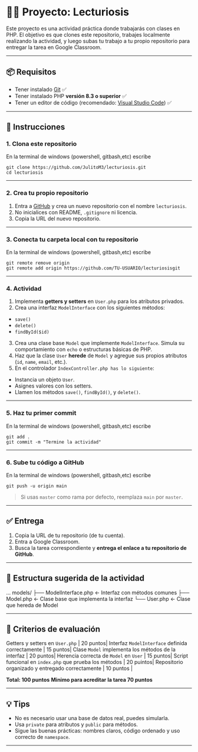 # 🧑‍💻 Proyecto: Lecturiosis

Este proyecto es una actividad práctica donde trabajarás con clases en PHP. El objetivo es que clones este repositorio, trabajes localmente realizando la actividad, y luego subas tu trabajo a tu propio repositorio para entregar la tarea en Google Classroom.

---

## 📦 Requisitos

- Tener instalado [Git](https://git-scm.com) ✅
- Tener instalado PHP **versión 8.3 o superior** ✅
- Tener un editor de código (recomendado: [Visual Studio Code](https://code.visualstudio.com)) ✅

---

## 🚀 Instrucciones

### 1. Clona este repositorio

En la terminal de windows (powershell, gitbash,etc) escribe

```
git clone https://github.com/JulitoM3/lecturiosis.git
cd lecturiosis

```

---

### 2. Crea tu propio repositorio

1. Entra a [GitHub](https://github.com) y crea un nuevo repositorio con el nombre `lecturiosis`.
2. No inicialices con README, `.gitignore` ni licencia.
3. Copia la URL del nuevo repositorio.

---

### 3. Conecta tu carpeta local con tu repositorio

En la terminal de windows (powershell, gitbash,etc) escribe

```
git remote remove origin
git remote add origin https://github.com/TU-USUARIO/lecturiosisgit
```

---

### 4. Actividad

1. Implementa **getters y setters** en `User.php` para los atributos privados.
2. Crea una interfaz `ModelInterface` con los siguientes métodos:

- `save()`
- `delete()`
- `findById($id)`

3. Crea una clase base `Model` que implemente `ModelInterface`. Simula su comportamiento con `echo` o estructuras básicas de PHP.
4. Haz que la clase `User` **herede** de `Model` y agregue sus propios atributos (`id`, `name`, `email`, etc.).
5. En el controlador `IndexController.php has lo siguiente`:

- Instancia un objeto `User`.
- Asignes valores con los setters.
- Llamen los métodos `save()`, `findById()`, y `delete()`.

---

### 5. Haz tu primer commit

En la terminal de windows (powershell, gitbash,etc) escribe

```
git add .
git commit -m "Termine la actividad"

```

---

### 6. Sube tu código a GitHub

En la terminal de windows (powershell, gitbash,etc) escribe

```
git push -u origin main
```

> Si usas `master` como rama por defecto, reemplaza `main` por `master`.

---

## ✅ Entrega

1. Copia la URL de tu repositorio (de tu cuenta).
2. Entra a Google Classroom.
3. Busca la tarea correspondiente y **entrega el enlace a tu repositorio de GitHub**.

---

## 📂 Estructura sugerida de la actividad

...
models/
├── ModelInterface.php ← Interfaz con métodos comunes
├── Model.php ← Clase base que implementa la interfaz
└── User.php ← Clase que hereda de Model

---

## 🧠 Criterios de evaluación

Getters y setters en `User.php` | 20 puntos|
Interfaz `ModelInterface` definida correctamente | 15 puntos|
Clase `Model` implementa los métodos de la interfaz | 20 puntos|
Herencia correcta de `Model` en `User` | 15 puntos|
Script funcional en `index.php` que prueba los métodos | 20 puintos|
Repositorio organizado y entregado correctamente | 10 puntos |

**Total: 100 puntos**
**Minimo para acreditar la tarea 70 puntos**

---

## 💡 Tips

- No es necesario usar una base de datos real, puedes simularla.
- Usa `private` para atributos y `public` para métodos.
- Sigue las buenas prácticas: nombres claros, código ordenado y uso correcto de `namespace`.

---
